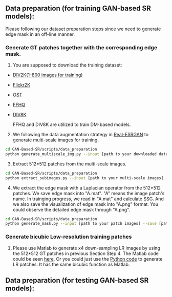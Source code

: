 ## Data preparation (for training GAN-based SR models):

Please following our dataset preparation steps since we need to generate edge mask in an off-line manner.
 
### Generate GT patches together with the corresponding edge mask.
1. You are supposed to download the training dataset:

 - [DIV2K(1-800 images for training)](https://data.vision.ee.ethz.ch/cvl/DIV2K/)

 - [Flickr2K](https://cv.snu.ac.kr/research/EDSR/Flickr2K.tar)

 - [OST](https://github.com/xinntao/SFTGAN)

 - [FFHQ](https://github.com/NVlabs/ffhq-dataset)

 - [DIV8K](https://competitions.codalab.org/competitions/22217#participate-get-data)
   
   FFHQ and DIV8K are utilized to train DM-based models. 
2. We following the data augmentation strategy in [Real-ESRGAN](https://github.com/xinntao/Real-ESRGAN/blob/master/scripts/generate_multiscale_DF2K.py)
to generate multi-scale images for training.

```bash
cd GAN-Based-SR/scripts/data_preparation
python generate_multiscale_img.py --input [path to your downloaded dataset] --save [path to your save path]
```

3. Extract 512*512 patches from the multi-scale images.
```bash
cd GAN-Based-SR/scripts/data_preparation
python extract_subimages.py --input [path to your multi-scale images] --save [path to your save path]
```

4. We extract the edge mask with a Laplacian operator from the 512*512 patches. We save edge mask into "A.mat". "A" means the image patch's name.
In trainging progress, we read in "A.mat" and calculate SSG. 
And we also save the visualization of edge mask into "A.png" format. You could observe the detailed edge mask through "A.png".
```bash
cd GAN-Based-SR/scripts/data_preparation
python generate_mask.py --input [path to your patch images] --save [path to your save path]
```

### Generate bicubic Low-resolution training patches
1. Please use Matlab to generate x4 down-sampling LR images by
using the 512*512 GT patches in previous Section Step 4. The Matlab code could be seen [here](../scripts/matlab_scripts/generate_bicubic_img.m).
Or you could just use the [Python code](../basicsr/utils/matlab_functions.py) to generate LR patches. It has the same bicubic function as Matlab.

## Data preparation (for testing GAN-based SR models):

